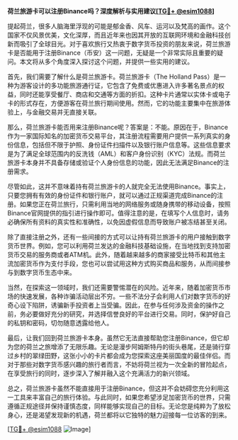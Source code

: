 **荷兰旅游卡可以注册Binance吗？深度解析与实用建议[[TG💪+ @esim1088](https://t.me/s/esim1088)]**

提起荷兰，很多人脑海里浮现的可能是郁金香、风车、运河以及梵高的画作。这个国家不仅风景优美，文化深厚，而且近年来也因其开放的互联网环境和金融科技创新而吸引了全球目光。对于喜欢旅行又热衷于数字货币投资的朋友来说，荷兰旅游卡是否能用于注册Binance（币安）这一问题，无疑是一个非常实际且重要的疑问。本文将从多个角度深入探讨这个问题，并提供一些实用的建议。

首先，我们需要了解什么是荷兰旅游卡。荷兰旅游卡（The Holland Pass）是一种为游客设计的多功能旅游通行证，它包含了免费或优惠进入许多著名景点的权益，同时还能享受餐厅、商店和交通等方面的折扣。这种卡片通常以实体卡或电子卡的形式存在，方便游客在荷兰旅行期间使用。然而，它的功能主要集中在旅游体验上，与金融交易并无直接关联。

那么，荷兰旅游卡能否用来注册Binance呢？答案是：不能。原因在于，Binance作为一家国际知名的加密货币交易平台，其注册流程需要用户提供一系列真实的身份信息，包括但不限于护照、身份证件扫描件以及银行账户信息等。这些信息要求是为了满足全球范围内的反洗钱（AML）和客户身份识别（KYC）法规。而荷兰旅游卡本身并不具备存储或验证个人身份信息的功能，因此无法满足Binance的注册需求。

尽管如此，这并不意味着持有荷兰旅游卡的人就完全无法使用Binance。事实上，只要您拥有有效的身份证件和银行账户，就可以通过正规渠道完成Binance的注册。如果您正在荷兰旅行，只需利用当地的网络服务或随身携带的移动设备，按照Binance官网提供的指引进行操作即可。值得注意的是，在填写个人信息时，请务必确保所有资料的真实性和准确性，以免因虚假信息而导致账户被冻结甚至关闭。

除了直接注册之外，还有一些间接的方式可以让持有荷兰旅游卡的用户接触到数字货币世界。例如，您可以利用荷兰发达的金融科技基础设施，在当地找到支持加密货币交易的服务商或者ATM机。此外，随着越来越多的商家接受比特币和其他主流加密货币作为支付手段，您也可以尝试用这种方式购买商品和服务，从而间接参与到数字货币生态中来。

当然，在探索这一领域时，我们还需要警惕潜在的风险。近年来，随着加密货币市场的快速发展，各种诈骗活动层出不穷。一些不法分子会利用人们对数字货币的好奇心设下陷阱，诱骗新手投资者上当受骗。因此，在参与任何涉及资金的操作之前，务必要做好充分的研究，并选择信誉良好的平台进行交易。同时，保护好自己的私钥和密码，切勿随意透露给他人。

最后，让我们回到荷兰旅游卡本身。虽然它无法直接帮助您注册Binance，但它却为您的荷兰之旅增添了无限乐趣。无论是漫步阿姆斯特丹的街头巷尾，还是骑行穿过乡村的翠绿田野，这张小小的卡片都会成为您探索这座美丽国度的最佳伴侣。而对于那些对数字货币感兴趣的旅行者而言，不妨将荷兰视为一次全新的冒险起点，在享受旅行的同时，逐步深入了解并融入这个充满活力的新兴领域。

总之，荷兰旅游卡虽然不能直接用于注册Binance，但这并不会妨碍您充分利用这一工具来丰富自己的旅行体验。与此同时，如果您希望涉足加密货币的世界，只需遵循正规途径并保持谨慎态度，同样能够实现自己的目标。无论您是纯粹为了放松身心，还是渴望发现新的机遇，荷兰都将以它独特的魅力迎接每一位访客的到来。

[[TG💪+ @esim1088](https://t.me/s/esim1088) ![Image](https://i.postimg.cc/4NQfJmqS/Snipaste-2025-05-13-00-14-12.png)]